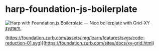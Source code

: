 # harp-foundation-js-boilerplate


[![Harp with Foundation.js Boilerplate — Nice boilerplate with Grid-XY system.]()](https://foundation.zurb.com/sites/docs/xy-grid.html)

(https://foundation.zurb.com/assets/img/learn/features/svgs/code-reduction-01.svg)](https://foundation.zurb.com/sites/docs/xy-grid.html)

